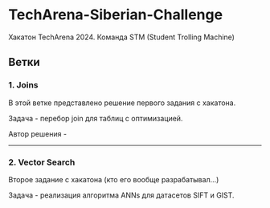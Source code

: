 # TechArena-Siberian-Challenge

Хакатон TechArena 2024. Команда STM (Student Trolling Machine)


## Ветки

### 1. Joins

В этой ветке представлено решение первого задания с хакатона.

Задача - перебор join для таблиц с оптимизацией.

Автор решения - 

---

### 2. Vector Search

Второе задание с хакатона (кто его вообще разрабатывал...)

Задача - реализация алгоритма ANNs для датасетов SIFT и GIST.
